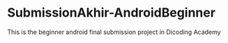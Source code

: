 # SubmissionAkhir-AndroidBeginner
This is the beginner android final submission project in Dicoding Academy
